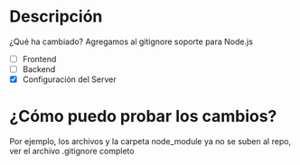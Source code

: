 # Descripción
¿Qué ha cambiado?
Agregamos al gitignore soporte para Node.js
- [ ] Frontend
- [ ] Backend
- [x] Configuración del Server

# ¿Cómo puedo probar los cambios?
Por ejemplo, los archivos y la carpeta node_module ya no se suben al repo, ver el archivo .gitignore completo
